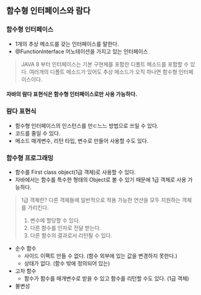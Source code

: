 ## 함수형 인터페이스와 람다

### 함수형 인터페이스
- 1개의 추상 메소드를 갖는 인터페이스를 말한다.
- @FunctionInterface 어노테이션을 가지고 있는 인터페이스
> JAVA 8 부터 인터페이스는 기본 구현체를 포함한 디폴트 메소드를 포함할 수 있다.
> 여러개의 디폴트 메소드가 있어도 추상 메소드가 오직 하나면 함수형 인터페이스이다.

#### 자바의 람다 표현식은 함수형 인터페이스로만 사용 가능하다.

### 람다 표현식
- 함수형 인터페이스의 인스턴스를 만ㄷ느느 방법으로 쓰일 수 있다.
- 코드를 줄일 수 있다.
- 메소드 매개변수, 리턴 타입, 변수로 만들어 사용할 수도 있다.

### 함수형 프로그래밍
- 함수를 First class object(1급 객체)로 사용할 수 있다.
- 자바에서는 함수를 특수한 형태의 Object로 볼 수 있기 때문에 1급 객체로 사용 가능하다.
> 1급 객체란?
> 다른 객체들에 일반적으로 적용 가능한 연산을 모두 지원하는 객체를 가리킨다.
> 1. 변수에 할당할 수 있다.
> 2. 다른 함수를 인자로 전달 받는다.
> 3. 다른 함수의 결과로서 리턴될 수 있다.
- 순수 함수
  - 사이드 이팩트 만들 수 없다. (함수 외부에 있는 값을 변경하지 못한다.)
  - 상태가 없다. (함수 밖에 정의되어 있는)
- 고차 함수
  - 함수가 함수를 매개변수로 받을 수 있고 함수를 리턴할 수도 있다. (1급 객체)
- 불변성